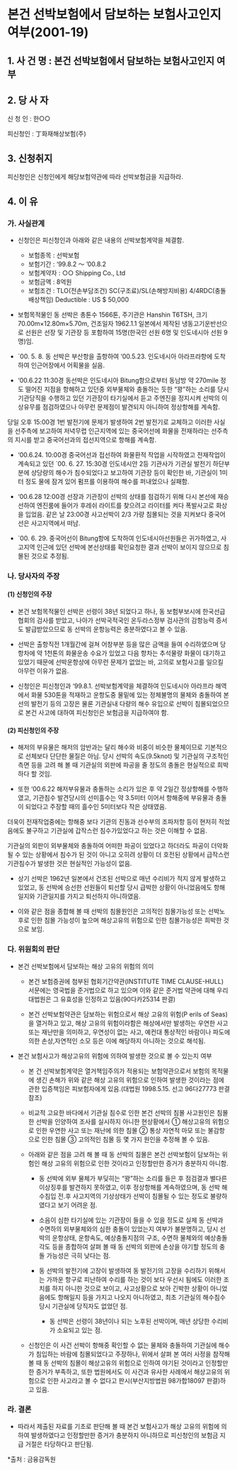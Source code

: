 # 본건 선박보험에서 담보하는 보험사고인지 여부(2001-19)

## 1. 사 건 명 : 본건 선박보험에서 담보하는 보험사고인지 여부


## 2. 당 사 자

신 청 인 : 한○○
                
피신청인 : 丁화재해상보험(주) 


## 3. 신청취지

피신청인은 신청인에게 해당보험약관에 따라 선박보험금을 지급하라.


## 4. 이   유

### 가. 사실관계

* 신청인은 피신청인과 아래와 같은 내용의 선박보험계약을 체결함.

  * 보험종목 : 선박보험   
  * 보험기간 : ‘99.8.2 ～ ’00.8.2
  * 보험계약자 : ○○ Shipping Co., Ltd
  * 보험금액 : 8억원
   * 보험조건 : TLO(전손부담조건) SC(구조료)/SL(손해방지비용) 4/4RDC(충돌배상책임) Deductible : US $ 50,000   

* 보험목적물인 동 선박은  총톤수 1566톤, 주기관은 Hanshin T6TSH, 크기 70.00m×12.80m×5.70m, 건조일자 1962.1.1 일본에서 제작된 냉동고기운반선으로 선원은 선장 및 기관장 등 포함하여 15명(한국인 선원 6명 및 인도네시아 선원 9명)임.

*  `00. 5. 8. 동 선박은 	부산항을 출항하여 ‘00.5.23. 인도네시아 아라프라항에 도착하여 인근어장에서 어획물을 실음.

* ‘00.6.22 11:30경 동선박은 인도네시아 Bitung항으로부터 동남방 약 270mile 정도 떨어진 지점을 항해하고 있던중 외부물체와 충돌하는 듯한 “꽝”하는 소리를 당시 기관당직을 수행하고 있던 기관장이 타기실에서 듣고 주엔진을 정지시켜 선박의 이상유무를 점검하였으나 아무런 문제점이 발견되지 아니하여 정상항해를 계속함. 

당일 오후 15:00경 1번 발전기에 문제가 발생하여 2번 발전기로 교체하고 이러한 사실을 선주측에 보고하여 저녁무렵 인근지역에 있는 중국어선에 화물을 전재하라는 선주측의 지시를 받고 중국어선과의 접선지역으로 항해를 계속함.

* ‘00.6.24. 10:00경 중국어선과 접선하여 화물환적 작업을 시작하였고 전재작업이 계속되고 있던 `00. 6. 27. 15:30경 인도네시안 2등 기관사가 기관실 발전기 하단부분에 상당량의 해수가 침수되었다고 보고하여 기관장 등이 확인한 바, 기관실이 1미터 정도 물에 잠겨 있어 펌프를 이용하여 해수를 퍼내었으나 실패함.

* ‘00.6.28 12:00경 선장과 기관장이 선박의 상태를 점검하기 위해 다시 본선에 재승선하여 엔진룸에 들어가 후레쉬 라이트를 찾으려고 라이터를 켜다 폭발사고로 화상을 입었음. 같은 날 23:00경 사고선박이 2/3 가량 침몰되는 것을 지켜보다 중국어선은 사고지역에서 떠남.

*  `00. 6. 29. 중국어선이 Bitung항에 도착하여 인도네시아선원들은 귀가하였고, 사고지역 인근에 있던 선박에 본선상태를 확인요청한 결과 선박이 보이지 않으므로 침몰된 것으로 추정됨.

### 나. 당사자의 주장

####   (1) 신청인의 주장

*  본건 보험목적물인 선박은 선령이 38년 되었다고 하나, 동 보험부보시에 한국선급협회의 검사를 받았고, 나아가 선박국적국인 온두라스정부 검사관의 감항능력 증서도 발급받았으므로 동 선박의 운항능력은 충분하였다고 볼 수 있음.

* 선박은 출항직전 1개월간에 걸쳐 어창부분 등을 많은 금액을 들여 수리하였으며 당 항차에 약 1천톤의 화물운송 수요가 있었고 다음 항차는 추석물량 화물이 대기하고 있었기 때문에 선박운항상에 아무런 문제가 없었는 바, 고의로 보험사고를 일으킬 아무런 이유가 없음. 

*  신청인은 피신청인과 ‘99.8.1. 선박보험계약을 체결하여 인도네시아 아라프라 해역에서 화물 530톤을 적재하고 운항도중 물밑에 있는 정체불명의 물체와 충돌하여 본선의 발전기 등의 고장은 물론 기관실내 다량의 해수 유입으로 선박이 침몰되었으므로 본건 사고에 대하여 피신청인은 보험금을 지급하여야 함.

####   (2) 피신청인의 주장

* 해저의 부유물은 해저의 암반과는 달리 해수와 비중이 비슷한 물체이므로 기본적으로 선체보다 단단한 물질은 아님. 당시 선박의 속도(9.5knot) 및 기관실의 구조적인 측면 등을 고려 해 볼 때 기관실의 외판에 파공을 줄 정도의 충돌은 현실적으로 희박하다 할 것임.

* 또한 ‘00.6.22 해저부유물과 충돌하는 소리가 있은 후 약 2일간 정상항해를 수행하였고, 기관침수 발견당시의 선미흘수는 약 3.5미터 이어서 항해중에 부유물과 충돌이 되었다고 주장할 때의 흘수인 5미터보다 작은 상태였음.

더욱이 전재작업중에는 항해중 보다 기관의 진동과 선수부의 조파저항 등이 현저히 적었음에도 불구하고 기관실에 갑작스런 침수가있었다고 하는 것은 이해할 수 없음.

기관실의 외판이 외부물체와 충돌하여 어떠한 파공이 있었다고 하더라도 파공이 더악화될 수 있는 상황에서 침수가 된 것이 아니고 오히려 상황이 더 호전된 상황에서 급작스런 기관침수가 발생한 것은 현실적인 가능성이 없음.

* 상기 선박은 1962년 일본에서 건조된 선박으로 매년 수리비가 적지 않게 발생하고 있었고, 동 선박에 승선한 선원들이 퇴선할 당시 급박한 상황이 아니었음에도 항해일지와 기관일지를 가지고 퇴선하지 아니하였음.

* 이와 같은 점을 종합해 볼 때 선박의 침몰원인은 고의적인 침몰가능성 또는 선박노후로 인한 침몰 가능성이 높으며 해상고유의 위험으로 인한 침몰가능성은 희박한 것으로 보임.

### 다. 위원회의 판단

* 본건 선박보험에서 담보하는 해상 고유의 위험의 의미 

  * 본건 보험증권에 첨부된 협회기간약관(INSTITUTE TIME CLAUSE-HULL) 서문에는 영국법을 준거법으로 하고 있으며 이와 같은 준거법 약관에 대해 우리 대법원은 그 유효성을 인정하고 있음(90다카25314 판결)

   * 본건 선박보험약관은 담보하는 위험으로서 해상 고유의 위험(P erils of Seas)을 열거하고 있고, 해상 고유의 위험이라함은 해상에서만 발생하는 우연한 사고 또는 재난만을 의미하고, 우연성이 없는 사고, 예컨대 통상적인 바람이나 파도에 의한 손상,자연적인 소모 등은 이에 해당하지 아니하는 것으로 해석됨.

* 본건 보험사고가 해상고유의 위험에 의하여 발생한 것으로 볼 수 있는지 여부

  * 본 건 선박보험계약은 열거책임주의가 적용되는 보험약관으로서 보험의 목적물에 생긴 손해가 위와 같은 해상 고유의 위험으로 인하여 발생한 것이라는 점에 관한 입증책임은 피보험자에게 있음.(대법원 1998.5.15. 선고 96다27773 판결 참조)

   * 비교적 고요한 바다에서 기관실 침수로 인한 본건 선박의 침몰 사고원인은 침몰한 선박을 인양하여 조사를 실시하지 아니한 현상황에서 ① 해상고유의 위험으로 인한 우연한 사고 또는 재난에 의한 침몰 ② 통상 자연적 마모 또는 불감항으로 인한 침몰 ③ 고의적인 침몰 등 몇 가지 원인을 추정해 볼 수 있음.

   * 아래와 같은 점을 고려 해 볼 때 동 선박의 침몰은 본건 선박보험이 담보하는 위험인 해상 고유의 위험으로 인한 것이라고 인정할만한 증거가 충분하지 아니함.

     - 동 선박에 외부 물체가 부딪히는 “꽝”하는 소리를 들은 후 점검결과 별다른 이상징후를 발견하지 못하였고, 이후 정상항해를 계속하였으며, 동 선박 해수침입 전․후  사고지역의 기상상태가 선박이 침몰될 수 있는 정도로 불량하였다고 보기 어려운 점.
             
     - 소음이 심한 타기실에 있는 기관장이 들을 수 있을 정도로 실제 동 선박과 수면하의 외부물체와의 심한 충돌이 있었는지 여부가 불분명하고, 당시 선박의 운항상태, 운항속도, 예상충돌지점의 구조, 수면하 물체와의 예상충돌 각도 등을 종합하여 살펴 볼 때 동 선박의 외판에 손상을 야기할 정도의 충돌 가능성은 극히 낮다는 점.
               
      - 동 선박의 발전기에 고장이 발생하여 동 발전기의 고장을 수리하기 위해서는 가까운 항구로 피난하여 수리를 하는 것이 보다 우선시 됨에도 이러한 조치를 하지 아니한 것으로 보이고, 사고상황으로 보아 긴박한 상황이 아니었음에도 항해일지 등을 가지고 나오지 아니하였고, 최초 기관실의 해수침수 당시 기관실에 당직자도 없었던 점.

          - 동 선박은 선령이 38년이나 되는 노후된 선박이며, 매년 상당한 수리비가 소요되고 있는 점.

   * 신청인은 이 사건 선박이 항해중 확인할 수 없는 물체와 충돌하여 기관실에 해수가 침입하는 바람에 침몰되었다고 주장하나, 위에서 살펴 본 여러 사정을 참작해 볼 때 동 선박의 침몰이 해상고유의 위험으로 인하여 야기된 것이라고 인정할만한 증거가 부족하고, 또한 법원에서도 이 사건과 유사한 사례에서 해상고유의 위험으로 인한 사고라고 볼 수 없다고 판시(부산지방법원 98가합18097 판결)하고 있음.


### 라. 결론

* 따라서 제출된 자료를 기초로 판단해 볼 때 본건 보험사고가 해상 고유의 위험에 의하여 발생하였다고 인정할만한 증거가 충분하지 아니하므로 피신청인의 보험금 지급 거절은 타당하다고 판단됨.


*출처 : 금융감독원